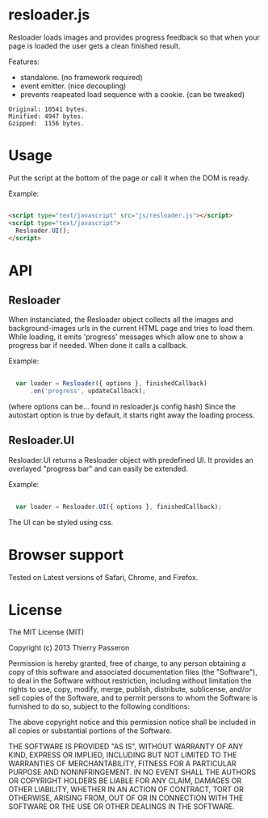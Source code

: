 resloader.js
============

Resloader loads images and provides progress feedback so that when your page is loaded the user gets a clean finished result.

Features:
* standalone. (no framework required)
* event emitter. (nice decoupling)
* prevents reapeated load sequence with a cookie. (can be tweaked)

```
Original: 10541 bytes.
Minified: 4947 bytes.
Gzipped:  1156 bytes.
```

# Usage

Put the script at the bottom of the page or call it when the DOM is ready.

Example:
```html

<script type="text/javascript" src="js/resloader.js"></script>
<script type="text/javascript">
  Resloader.UI();
</script>

```

# API

## Resloader

When instanciated, the Resloader object collects all the images and background-images urls in the current HTML page and tries to load them. While loading, it emits 'progress' messages which allow one to show a progress bar if needed. When done it calls a callback.


Example:
```js
  
  var loader = Resloader({ options }, finishedCallback)
      .on('progress', updateCallback);

```

(where options can be... found in resloader.js config hash)
Since the autostart option is true by default, it starts right away the loading process.


## Resloader.UI

Resloader.UI returns a Resloader object with predefined UI. It provides an overlayed "progress bar" and can easily be extended.

Example:
```js
  
  var loader = Resloader.UI({ options }, finishedCallback);

```

The UI can be styled using css.


# Browser support

Tested on Latest versions of Safari, Chrome, and Firefox.

# License

The MIT License (MIT)

Copyright (c) 2013 Thierry Passeron

Permission is hereby granted, free of charge, to any person obtaining a copy of
this software and associated documentation files (the "Software"), to deal in
the Software without restriction, including without limitation the rights to
use, copy, modify, merge, publish, distribute, sublicense, and/or sell copies of
the Software, and to permit persons to whom the Software is furnished to do so,
subject to the following conditions:

The above copyright notice and this permission notice shall be included in all
copies or substantial portions of the Software.

THE SOFTWARE IS PROVIDED "AS IS", WITHOUT WARRANTY OF ANY KIND, EXPRESS OR
IMPLIED, INCLUDING BUT NOT LIMITED TO THE WARRANTIES OF MERCHANTABILITY, FITNESS
FOR A PARTICULAR PURPOSE AND NONINFRINGEMENT. IN NO EVENT SHALL THE AUTHORS OR
COPYRIGHT HOLDERS BE LIABLE FOR ANY CLAIM, DAMAGES OR OTHER LIABILITY, WHETHER
IN AN ACTION OF CONTRACT, TORT OR OTHERWISE, ARISING FROM, OUT OF OR IN
CONNECTION WITH THE SOFTWARE OR THE USE OR OTHER DEALINGS IN THE SOFTWARE.
